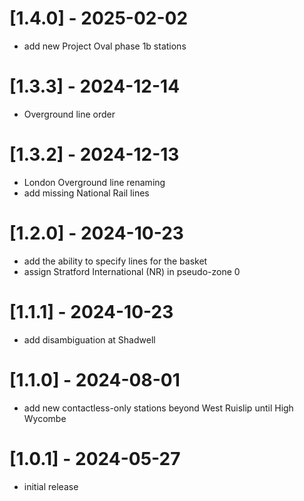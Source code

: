 # [1.4.0] - 2025-02-02
* add new Project Oval phase 1b stations

# [1.3.3] - 2024-12-14
* Overground line order

# [1.3.2] - 2024-12-13
* London Overground line renaming
* add missing National Rail lines

# [1.2.0] - 2024-10-23
* add the ability to specify lines for the basket
* assign Stratford International (NR) in pseudo-zone 0

# [1.1.1] - 2024-10-23
* add disambiguation at Shadwell

# [1.1.0] - 2024-08-01
* add new contactless-only stations beyond West Ruislip until High Wycombe

# [1.0.1] - 2024-05-27
* initial release
